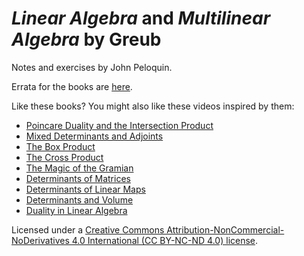 # _Linear Algebra_ and _Multilinear Algebra_ by Greub
Notes and exercises by John Peloquin.

Errata for the books are [here](https://github.com/blargoner/math-algebra-greub-errata).

Like these books? You might also like these videos inspired by them:

- [Poincare Duality and the Intersection Product](https://youtu.be/PUVqZbrpFlM)
- [Mixed Determinants and Adjoints](https://youtu.be/wqOkuUxw0VQ)
- [The Box Product](https://youtu.be/bb0nYuRABwc)
- [The Cross Product](https://youtu.be/z2g5Mfyi48c)
- [The Magic of the Gramian](https://youtu.be/IOrqUQscNOQ)
- [Determinants of Matrices](https://youtu.be/QF-Q9WfW82o)
- [Determinants of Linear Maps](https://youtu.be/98-hH8aGMoU)
- [Determinants and Volume](https://youtu.be/9IswLDsEWFk)
- [Duality in Linear Algebra](https://youtu.be/eOIJzb7SItg)

Licensed under a [Creative Commons Attribution-NonCommercial-NoDerivatives 4.0 International (CC BY-NC-ND 4.0) license](http://creativecommons.org/licenses/by-nc-nd/4.0/).
